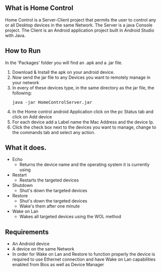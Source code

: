 ## What is Home Control
Home Control is a Server-Client project that permits the user to control any or all Desktop devices in the same Network. The Server is a java Console project. The Client is an Android application project built in Android Studio with Java. 

## How to Run
In the 'Packages' folder you will find an .apk and a .jar file. 
  1. Download & Install the apk on your android device.
  2. Now send the jar file to any Devices you want to remotely manage in your network
  3. In every of these devices type, in the same directory as the jar file, the following:
    <pre>java -jar HomeControlServer.jar</pre>
  4. In the Home control android Application click on the pc Status tab and click on Add device
  5. For each device add a Label name the Mac Address and the device Ip.
  6. Click the check box next to the devices you want to manage, change to the commands tab and select any action.

## What it does. 
- Echo
  - Returns the device name and the operating system it is currently using
- Restart
  - Restarts the targeted devices
- Shutdown
  - Shut's down the targeted devices
- Restore
  - Shut's down the targeted devices
  - Wake's them after one minute
- Wake on Lan
  - Wakes all targeted devices using the WOL method

## Requirements
- An Android device
- A device on the same Network
- In order for Wake on Lan and Restore to function properly the device is required to use Ethernet connection and have Wake on Lan capabilities enabled from Bios as well as Device Manager
